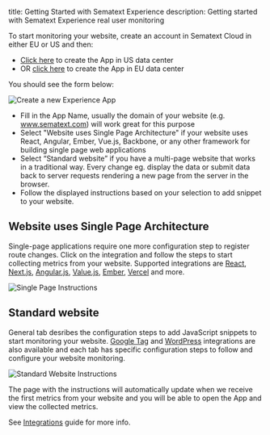 title: Getting Started with Sematext Experience
description: Getting started with Sematext Experience real user monitoring

To start monitoring your website, create an account in Sematext Cloud in either EU or US and then:

 * [Click here](https://apps.sematext.com/ui/rum-create/app/rum) to create the App in US data center
 * OR [click here](https://apps.eu.sematext.com/ui/rum-create/app/rum) to create the App in EU data center

You should see the form below:

![Create a new Experience App](/docs/images/experience/create-app.png)


 * Fill in the App Name, usually the domain of your website (e.g. www.sematext.com) will work great for this purpose
 * Select "Website uses Single Page Architecture" if your website uses React, Angular, Ember, Vue.js, Backbone, or any other framework for building single page web applications
 * Select “Standard website” if you have a multi-page website that works in a traditional way. Every change eg. display the data or submit data back to server requests rendering a new page from the server in the browser.
 * Follow the displayed instructions based on your selection to add snippet to your website.

## Website uses Single Page Architecture

Single-page applications require one more configuration step to register route changes. Click on the integration and follow the steps to start collecting metrics from your website.
Supported integrations are [React](/docs/experience/integrations/#react), [Next.js](/docs/experience/integrations/#nextjs), [Angular.js](/docs/experience/integrations/#angular), [Value.js](/docs/experience/integrations/#vuejs), [Ember](/docs/experience/integrations/#ember), [Vercel](/docs/experience/integrations/#vercel) and more.
 
![Single Page Instructions](/docs/images/experience/single-page-instructions.png)

## Standard website

General tab desribes the configuration steps to add JavaScript snippets to start monitoring your website. [Google Tag](/docs/experience/integrations/#google-tag-manager) and [WordPress](/docs/experience/integrations/#wordpress) integrations are also available and each tab has specific configuration steps to follow and configure your website monitoring.
 
![Standard Website Instructions](/docs/images/experience/standard-website-instructions.png)

The page with the instructions will automatically update when we receive the first metrics from your website and you will be able to open the App and view the collected metrics.

See [Integrations](/docs/experience/integrations/) guide for more info.
